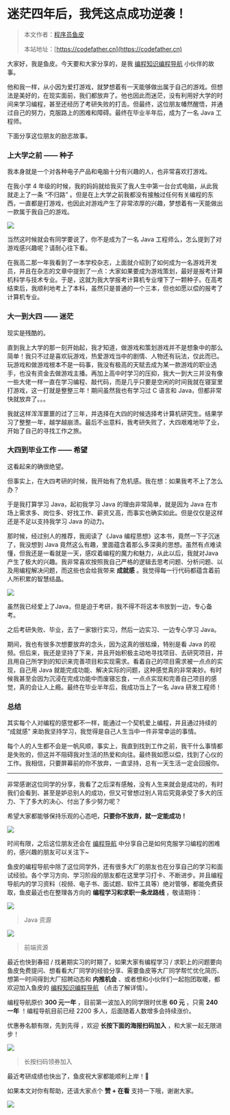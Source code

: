 # 迷茫四年后，我凭这点成功逆袭！

> 本文作者：[程序员鱼皮](https://yuyuanweb.feishu.cn/wiki/Abldw5WkjidySxkKxU2cQdAtnah)
>
> 本站地址：[https://codefather.cn](https://codefather.cn)

大家好，我是鱼皮。今天要和大家分享的，是我 [编程知识编程导航](https://mp.weixin.qq.com/s?__biz=MzI1NDczNTAwMA==&mid=2247505617&idx=1&sn=73c5e2b1ad9b22d93e8fd6153199ab22&scene=21#wechat_redirect) 小伙伴的故事。

他和我一样，从小因为爱打游戏，就梦想着有一天能够做出属于自己的游戏。但想法是美好的，在现实面前，我们都放弃了。他也因此而迷茫，没有利用好大学的时间来学习编程，甚至还经历了考研失败的打击。但最终，这位朋友幡然醒悟，并通过自己的努力，克服路上的困难和障碍。最终在毕业半年后，成为了一名 Java 工程师。

下面分享这位朋友的励志故事。

### 上大学之前 —— 种子

我本身就是一个对各种电子产品和电脑十分有兴趣的人，也非常喜欢打游戏。

在我小学 4 年级的时候，我的妈妈就给我买了我人生中第一台台式电脑，从此我就走上了一条 “不归路” 。但是在上大学之前我都没有接触过任何有关编程的东西，一直都是打游戏，也因此对游戏产生了非常浓厚的兴趣，梦想着有一天能做出一款属于我自己的游戏。

![](https://pic.yupi.icu/5563/202311051953972.png)

当然这时候就会有同学要说了，你不是成为了一名 Java 工程师么，怎么提到了对游戏感兴趣呢？请耐心往下看。

在我高二那一年我看到了一本学校杂志，上面就介绍到了如何成为一名游戏开发员，并且在杂志的文章中提到了一点：大家如果要成为游戏策划，最好是报考计算机科学与技术专业。于是，这就为我大学报考计算机专业埋下了一颗种子。在高考结束后，我顺利地考上了本科，虽然只是普通的一个三本，但也如愿以偿的报考了计算机专业。

### 大一到大四 —— 迷茫

现实是残酷的。

直到我上大学的那一刻开始起，我才知道，做游戏和策划游戏并不是想象中的那么简单！我只不过是喜欢玩游戏，热爱游戏当中的剧情、人物还有玩法，仅此而已。玩游戏和做游戏根本不是一码事，我没有极高的天赋去成为某一款游戏的职业选手，也没有资金去做游戏主播。再加上高中时学习的压抑，我大一到大三并没有像一些大佬一样一直在学习编程、敲代码，而是几乎只要是空闲的时间我就在寝室里打游戏，这一打就是整整三年！期间虽然我也有学习过 C 语言和 Java，但都非常快就放弃了。。。

我就这样浑浑噩噩的过了三年，并选择在大四的时候选择考计算机研究生。结果学习了整整一年，越学越崩溃。最后不出意料，我考研失败了，大四艰难地毕了业，开始了自己的寻找工作之旅。

### 大四到毕业工作 —— 希望

这看起来的确很绝望。

但事实上，在大四考研的时候，我开始有了危机感。我在想：如果我考不上了怎么办？

于是我打算学习 Java，起初我学习 Java 的理由非常简单，就是因为 Java 在市场上需求多、岗位多、好找工作、薪资又高，而事实也确实如此。但是仅仅是这样还是不足以支持我学习 Java 的动力。

那时候，经过别人的推荐，我阅读了《Java 编程思想》这本书，竟然一下子沉迷了，我没想到 Java 竟然这么有趣，里面蕴含着那么多深奥的思想。虽然有点难读懂，但我还是一看就是一天，感叹着编程的魔力和魅力，从此以后，我就对Java产生了极大的兴趣。我非常喜欢按照我自己严格的逻辑去思考问题、分析问题、以及用编程解决问题，而这些也会给我带来 **成就感** 。我觉得每一行代码都蕴含着前人所积累的智慧结晶。

![](https://pic.yupi.icu/5563/202311051953003.png)

虽然我已经爱上了Java，但是迫于考研，我不得不将这本书放到一边，专心备考。

之后考研失败、毕业，去了一家银行实习，然后一边实习、一边专心学习 Java。

期间，我也有很多次想要放弃的念头，因为这真的很枯燥，特别是看 Java 的视频。但后来，我还是坚持了下来，并且开始积极主动地寻找项目、去研究项目，并且用自己所学到的知识来完善项目和实现需求。看着自己的项目需求被一点点的实现，自己用 Java 就能完成功能、解决实际的问题，这种感觉真的非常美妙。有时候我甚至会因为沉浸在完成功能中而废寝忘食，一点点实现和完善自己项目的感觉，真的会让人上瘾。最终在毕业半年后，我成功当上了一名 Java 研发工程师！

### 总结

其实每个人对编程的感觉都不一样，能通过一个契机爱上编程，并且通过持续的 “成就感” 来助我坚持学习，我觉得是自己人生当中一件非常幸运的事情。

每个人的人生都不会是一帆风顺，事实上，我直到找到工作之前，我干什么事情都是失败的，但这并不阻碍我对生活的热爱和向往。最终我如愿以偿，找到了心仪的工作。我相信，只要屏幕前的你不放弃，一直坚持，总有一天生活一定会回报你。



------


非常感谢这位同学的分享，我看了之后深有感触，没有人生来就会是成功的，有时我们会看到、甚至是妒忌别人的成功，但又可曾想过别人背后究竟承受了多大的压力、下了多大的决心、付出了多少努力呢？

希望大家都能够保持乐观的心态吧，**只要你不放弃，就一定能成功！**

![](https://pic.yupi.icu/5563/202311051953997.png)

时间有限，之后这位朋友还会在 [编程导航](https://mp.weixin.qq.com/s?__biz=MzI1NDczNTAwMA==&mid=2247505617&idx=1&sn=73c5e2b1ad9b22d93e8fd6153199ab22&scene=21#wechat_redirect) 中分享自己是如何克服学习编程的困难的，感兴趣的朋友可以关注下~

鱼皮的编程导航中除了这位同学外，还有很多大厂的朋友也在分享自己的学习和面试经验。各个学习方向、学习阶段的朋友都在这里学习打卡、不断进步。并且编程导航内的学习资料（视频、电子书、面试题、软件工具等）绝对管够，都能免费获取，鱼皮最近也在整理各方向的 **编程学习和求职一条龙路线** ，敬请期待：

![](https://pic.yupi.icu/5563/202311051953068.png)

> Java 资源

![](https://pic.yupi.icu/5563/202311051953146.png)

> 前端资源

最近也快到春招 / 找暑期实习的时期了，如果大家有编程学习 / 求职上的问题要向鱼皮免费提问、想看看大厂同学的经验分享、需要鱼皮等大厂同学帮忙优化简历、想第一时间得到大厂招聘动态和 **内推机会** 、或者想和小伙伴们一起抱团取暖，都欢迎加入鱼皮的 [编程知识编程导航](https://mp.weixin.qq.com/s?__biz=MzI1NDczNTAwMA==&mid=2247505617&idx=1&sn=73c5e2b1ad9b22d93e8fd6153199ab22&scene=21#wechat_redirect) （点击了解详情）。

编程导航原价 **300 元一年** ，目前第一波加入的同学限时优惠 **60 元** ，只需 **240 一年** ！编程导航目前已经 2200 多人，后面随着人数增多会持续涨价。

优惠券名额有限，先到先得 ，欢迎 **长按下面的海报扫码加入** ，和大家一起无限进步！

![](https://pic.yupi.icu/5563/202311051953984.png)

> 长按扫码领券加入

最近考研成绩也快出了，鱼皮祝大家都能顺利上岸！🌹

如果本文对你有帮助，还请大家点个 **赞 + 在看** 支持一下哦，谢谢大家。

![](https://pic.yupi.icu/5563/202311051953367.png)